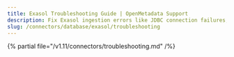 ```yaml
---
title: Exasol Troubleshooting Guide | OpenMetadata Support
description: Fix Exasol ingestion errors like JDBC connection failures, incorrect credentials, or schema parsing issues.
slug: /connectors/database/exasol/troubleshooting
---
```


{% partial file="/v1.11/connectors/troubleshooting.md" /%}
